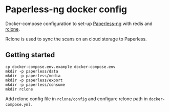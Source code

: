 # Paperless-ng docker config

Docker-compose configuration to set-up 
[Paperless-ng](https://github.com/jonaswinkler/paperless-ng) with redis and \
[rclone](https://rclone.org).

Rclone is used to sync the scans on an cloud storage to Paperless.

## Getting started

    cp docker-compose.env.example docker-compose.env
	mkdir -p paperless/data
	mkdir -p paperless/media
	mkdir -p paperless/export
	mkdir -p paperless/consume
	mkdir rclone

Add rclone config file in `rclone/config` and configure rclone path in
`docker-compose.yml`.

